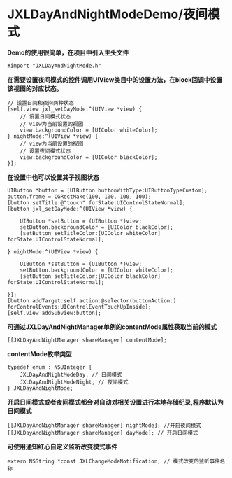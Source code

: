 # JXLDayAndNightModeDemo/夜间模式
**Demo的使用很简单，在项目中引入主头文件**

	#import "JXLDayAndNightMode.h"
**在需要设置夜间模式的控件调用UIView类目中的设置方法，在block回调中设置该视图的对应状态。**

	// 设置日间和夜间两种状态
    [self.view jxl_setDayMode:^(UIView *view) {
        // 设置日间模式状态
        // view为当前设置的视图
        view.backgroundColor = [UIColor whiteColor];
    } nightMode:^(UIView *view) {
        // view为当前设置的视图
        // 设置夜间模式状态
        view.backgroundColor = [UIColor blackColor];
    }];
    
**在设置中也可以设置其子视图状态**

	UIButton *button = [UIButton buttonWithType:UIButtonTypeCustom];
    button.frame = CGRectMake(100, 100, 100, 100);
    [button setTitle:@"touch" forState:UIControlStateNormal];
    [button jxl_setDayMode:^(UIView *view) {
        
        UIButton *setButton = (UIButton *)view;
        setButton.backgroundColor = [UIColor blackColor];
        [setButton setTitleColor:[UIColor whiteColor] forState:UIControlStateNormal];
        
    } nightMode:^(UIView *view) {
        
        UIButton *setButton = (UIButton *)view;
        setButton.backgroundColor = [UIColor whiteColor];
        [setButton setTitleColor:[UIColor blackColor] forState:UIControlStateNormal];
        
    }];
    [button addTarget:self action:@selector(buttonAction:) forControlEvents:UIControlEventTouchUpInside];
    [self.view addSubview:button];
**可通过JXLDayAndNightManager单例的contentMode属性获取当前的模式**

	[[JXLDayAndNightManager shareManager] contentMode];
**contentMode枚举类型**

	typedef enum : NSUInteger {
    	JXLDayAndNightModeDay, // 日间模式
    	JXLDayAndNightModeNight, // 夜间模式
	} JXLDayAndNightMode;	
**开启日间模式或者夜间模式都会对自动对相关设置进行本地存储纪录,程序默认为日间模式**

	[[JXLDayAndNightManager shareManager] nightMode]; //开启夜间模式
	[[JXLDayAndNightManager shareManager] dayMode]; // 开启日间模式
**可使用通知红心自定义监听改变模式事件**

	extern NSString *const JXLChangeModeNotification; // 模式改变的监听事件名称

